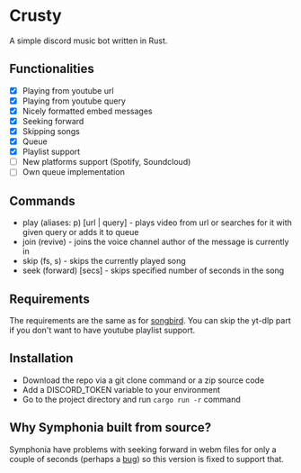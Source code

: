 # **Crusty**

A simple discord music bot written in Rust.

## Functionalities

- [x] Playing from youtube url
- [x] Playing from youtube query
- [x] Nicely formatted embed messages
- [x] Seeking forward
- [x] Skipping songs
- [x] Queue
- [x] Playlist support
- [ ] New platforms support (Spotify, Soundcloud)
- [ ] Own queue implementation

## Commands

- play (aliases: p) [url | query] - plays video from url or searches for it with given query or adds it to queue
- join (revive) - joins the voice channel author of the message is currently in
- skip (fs, s) - skips the currently played song
- seek (forward) [secs] - skips specified number of seconds in the song 

## Requirements

The requirements are the same as for [songbird](https://github.com/serenity-rs/songbird/tree/current?tab=readme-ov-file#dependencies). You can skip the yt-dlp part if you don't want to have youtube playlist support.

## Installation

+ Download the repo via a git clone command or a zip source code
+ Add a DISCORD_TOKEN variable to your environment
+ Go to the project directory and run `cargo run -r` command

## Why Symphonia built from source?

Symphonia have problems with seeking forward in webm files for only a couple of seconds (perhaps a [bug](https://github.com/pdeljanov/Symphonia/issues/278))
so this version is fixed to support that.
